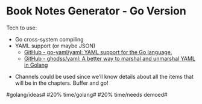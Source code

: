 # Book Notes Generator - Go Version
Tech to use:
- Go cross-system compiling
- YAML support (or maybe JSON)
	- [GitHub - go-yaml/yaml: YAML support for the Go language.](https://github.com/go-yaml/yaml)
	- [GitHub - ghodss/yaml: A better way to marshal and unmarshal YAML in Golang](https://github.com/ghodss/yaml)
* Channels could be used since we’ll know details about all the items that will be in the chapters. Buffer and go!


#golang/ideas# #20% time/golang# #20% time/needs demoed#